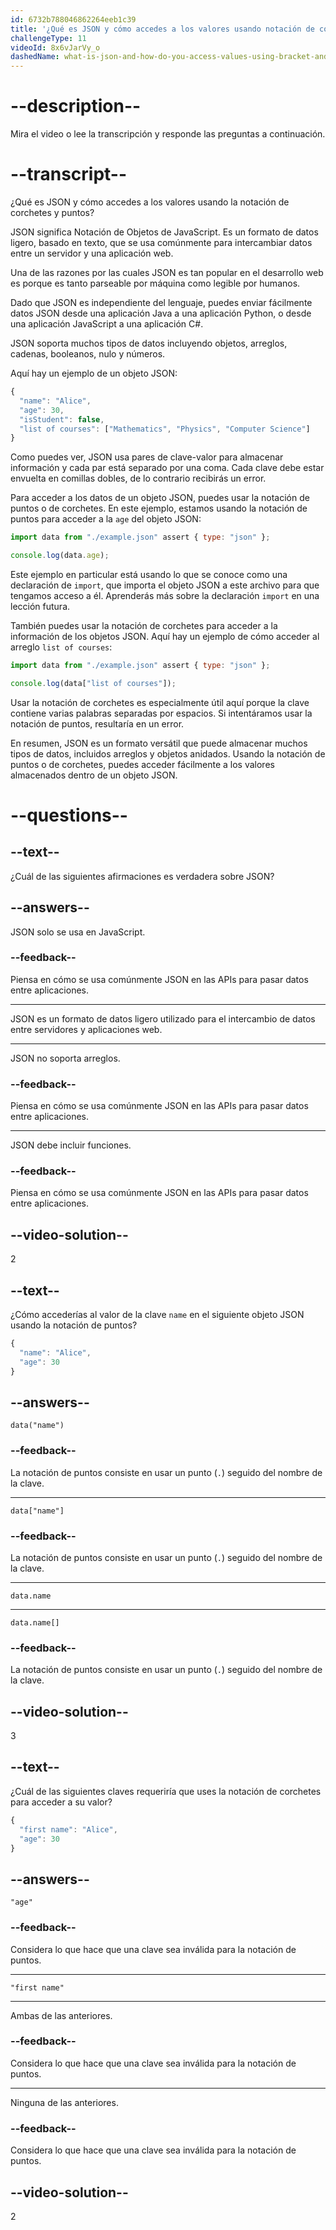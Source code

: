```yaml
---
id: 6732b788046862264eeb1c39
title: '¿Qué es JSON y cómo accedes a los valores usando notación de corchetes y notación de puntos?'
challengeType: 11
videoId: 8x6vJarVy_o
dashedName: what-is-json-and-how-do-you-access-values-using-bracket-and-dot-notation
---
```


# --description--

Mira el video o lee la transcripción y responde las preguntas a continuación.

# --transcript--

¿Qué es JSON y cómo accedes a los valores usando la notación de corchetes y puntos?

JSON significa Notación de Objetos de JavaScript. Es un formato de datos ligero, basado en texto, que se usa comúnmente para intercambiar datos entre un servidor y una aplicación web.

Una de las razones por las cuales JSON es tan popular en el desarrollo web es porque es tanto parseable por máquina como legible por humanos.

Dado que JSON es independiente del lenguaje, puedes enviar fácilmente datos JSON desde una aplicación Java a una aplicación Python, o desde una aplicación JavaScript a una aplicación C#.

JSON soporta muchos tipos de datos incluyendo objetos, arreglos, cadenas, booleanos, nulo y números.

Aquí hay un ejemplo de un objeto JSON:

```js
{
  "name": "Alice",
  "age": 30,
  "isStudent": false,
  "list of courses": ["Mathematics", "Physics", "Computer Science"]
}
```

Como puedes ver, JSON usa pares de clave-valor para almacenar información y cada par está separado por una coma. Cada clave debe estar envuelta en comillas dobles, de lo contrario recibirás un error.

Para acceder a los datos de un objeto JSON, puedes usar la notación de puntos o de corchetes. En este ejemplo, estamos usando la notación de puntos para acceder a la `age` del objeto JSON:

```js
import data from "./example.json" assert { type: "json" };

console.log(data.age);
```

Este ejemplo en particular está usando lo que se conoce como una declaración de `import`, que importa el objeto JSON a este archivo para que tengamos acceso a él. Aprenderás más sobre la declaración `import` en una lección futura.

También puedes usar la notación de corchetes para acceder a la información de los objetos JSON. Aquí hay un ejemplo de cómo acceder al arreglo `list of courses`:

```js
import data from "./example.json" assert { type: "json" };

console.log(data["list of courses"]);
```

Usar la notación de corchetes es especialmente útil aquí porque la clave contiene varias palabras separadas por espacios. Si intentáramos usar la notación de puntos, resultaría en un error.

En resumen, JSON es un formato versátil que puede almacenar muchos tipos de datos, incluidos arreglos y objetos anidados. Usando la notación de puntos o de corchetes, puedes acceder fácilmente a los valores almacenados dentro de un objeto JSON.

# --questions--

## --text--

¿Cuál de las siguientes afirmaciones es verdadera sobre JSON?

## --answers--

JSON solo se usa en JavaScript.

### --feedback--

Piensa en cómo se usa comúnmente JSON en las APIs para pasar datos entre aplicaciones.

---

JSON es un formato de datos ligero utilizado para el intercambio de datos entre servidores y aplicaciones web.

---

JSON no soporta arreglos.

### --feedback--

Piensa en cómo se usa comúnmente JSON en las APIs para pasar datos entre aplicaciones.

---

JSON debe incluir funciones.

### --feedback--

Piensa en cómo se usa comúnmente JSON en las APIs para pasar datos entre aplicaciones.

## --video-solution--

2

## --text--

¿Cómo accederías al valor de la clave `name` en el siguiente objeto JSON usando la notación de puntos?

```js
{
  "name": "Alice",
  "age": 30
}
```

## --answers--

`data("name")`

### --feedback--

La notación de puntos consiste en usar un punto (`.`) seguido del nombre de la clave.

---

`data["name"]`

### --feedback--

La notación de puntos consiste en usar un punto (`.`) seguido del nombre de la clave.

---

`data.name`

---

`data.name[]`

### --feedback--

La notación de puntos consiste en usar un punto (`.`) seguido del nombre de la clave.

## --video-solution--

3

## --text--

¿Cuál de las siguientes claves requeriría que uses la notación de corchetes para acceder a su valor?

```js
{
  "first name": "Alice",
  "age": 30
}
```

## --answers--

`"age"`

### --feedback--

Considera lo que hace que una clave sea inválida para la notación de puntos.

---

`"first name"`

---

Ambas de las anteriores.

### --feedback--

Considera lo que hace que una clave sea inválida para la notación de puntos.

---

Ninguna de las anteriores.

### --feedback--

Considera lo que hace que una clave sea inválida para la notación de puntos.

## --video-solution--

2
